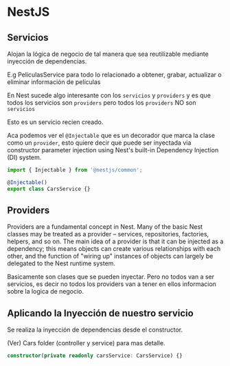 # NestJS

## Servicios

Alojan la lógica de negocio de tal manera que sea reutilizable mediante inyección de dependencias.

E.g PeliculasService para todo lo relacionado a obtener, grabar, actualizar o eliminar información de películas

En Nest sucede algo interesante con los `servicios` y `providers` y es que todos los servicios son 
`providers` pero todos los `providers` NO son `servicios`

Esto es un servicio recien creado.

Aca podemos ver el `@Injectable` que es un decorador que marca la clase como un `provider`, esto quiere
decir que puede ser inyectada via constructor parameter injection using Nest's built-in Dependency Injection (DI) system. 

```typescript
import { Injectable } from '@nestjs/common';

@Injectable()
export class CarsService {}
```

## Providers

Providers are a fundamental concept in Nest. Many of the basic Nest classes may be treated as a provider – services, repositories, factories, helpers, and so on. The main idea of a provider is that it can be injected as a dependency; this means objects can create various relationships with each other, and the function of "wiring up" instances of objects can largely be delegated to the Nest runtime system.

Basicamente son clases que se pueden inyectar. Pero no todos van a ser servicios, es decir no todos los providers van a tener en ellos informacion sobre la logica de negocio.


## Aplicando la Inyección de nuestro servicio

Se realiza la inyección de dependencias desde el constructor.

(Ver) Cars folder (controller y service) para mas detalle.

```typescript
constructor(private readonly carsService: CarsService) {}
```